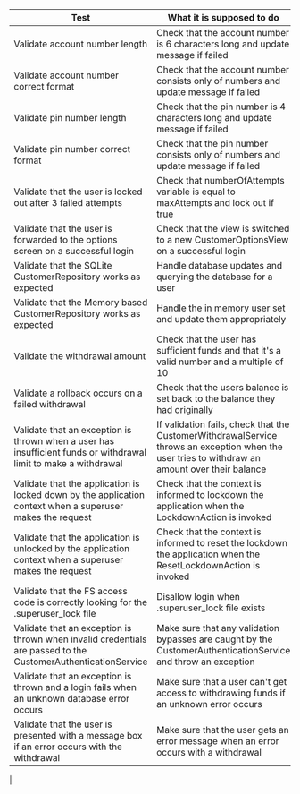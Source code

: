| Test  | What it is supposed to do | Working | Action taken |
|-------|---------------------------|---------|--------------|
| Validate account number length | Check that the account number is 6 characters long and update message if failed |  Yes | Unit tests around CustomerAuthenticationAction and AccountNumberChangedEventListener  |
| Validate account number correct format | Check that the account number consists only of numbers and update message if failed| Yes | Unit tests around CustomerAuthenticationAction and AccountNumberChangedEventListener |
| Validate pin number length | Check that the pin number is 4 characters long and update message if failed | Yes | Unit tests around CustomerAuthenticationAction and PinNumberChangedEventListener |
| Validate pin number correct format | Check that the pin number consists only of numbers and update message if failed | Yes | Unit tests around CustomerAuthenticationAction and PinNumberChangedEventListener |
| Validate that the user is locked out after 3 failed attempts | Check that numberOfAttempts variable is equal to maxAttempts and lock out if true | Yes | Unit tests around CustomerAuthenticationAction and FailedAuthenticationEventListener |
| Validate that the user is forwarded to the options screen on a successful login | Check that the view is switched to a new CustomerOptionsView on a successful login | Yes | Unit tests around CustomerAuthenticationAction |
| Validate that the SQLite CustomerRepository works as expected | Handle database updates and querying the database for a user | Yes | Wrote unit tests against the SQLiteCustomerRepository implementation |
| Validate that the Memory based CustomerRepository works as expected | Handle the in memory user set and update them appropriately | Yes | Wrote unit tests against the InMemoryCustomerRepository implementation |
| Validate the withdrawal amount | Check that the user has sufficient funds and that it's a valid number and a multiple of 10 | Yes | Wrote unit tests against WithdrawalAmountChangedEventListener |
| Validate a rollback occurs on a failed withdrawal | Check that the users balance is set back to the balance they had originally | Yes | Wrote unit tests against CustomerWithdrawalService |
| Validate that an exception is thrown when a user has insufficient funds or withdrawal limit to make a withdrawal | If validation fails, check that the CustomerWithdrawalService throws an exception when the user tries to withdraw an amount over their balance | Yes | Wrote unit tests against CustomerWithdrawalService |
| Validate that the application is locked down by the application context when a superuser makes the request | Check that the context is informed to lockdown the application when the LockdownAction is invoked | Yes | Wrote unit tests against LockdownAction |
| Validate that the application is unlocked by the application context when a superuser makes the request | Check that the context is informed to reset the lockdown the application when the ResetLockdownAction is invoked | Yes | Wrote unit tests against ResetLockdownAction |
| Validate that the FS access code is correctly looking for the .superuser_lock file | Disallow login when .superuser_lock file exists | Yes | Manual testing after `touch .superuser_lock` from the working directory |
| Validate that an exception is thrown when invalid credentials are passed to the CustomerAuthenticationService | Make sure that any validation bypasses are caught by the CustomerAuthenticationService and throw an exception | Yes | Wrote unit tests around CustomerAuthenticationService |
| Validate that an exception is thrown and a login fails when an unknown database error occurs | Make sure that a user can't get access to withdrawing funds if an unknown error occurs | Yes | Wrote unit tests around CustomerAuthenticationAction and CustomerAuthenticationService.
| Validate that the user is presented with a message box if an error occurs with the withdrawal | Make sure that the user gets an error message when an error occurs with a withdrawal | Yes | Wrote unit tests around CustomerWithdrawalAction |
|